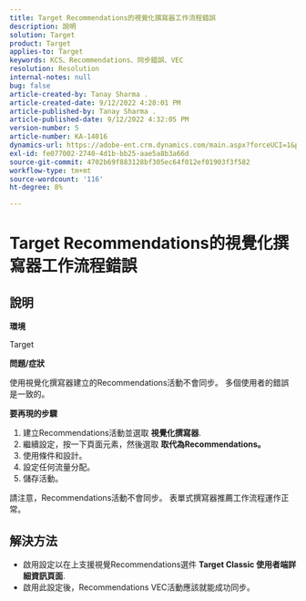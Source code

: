 ```yaml
---
title: Target Recommendations的視覺化撰寫器工作流程錯誤
description: 說明
solution: Target
product: Target
applies-to: Target
keywords: KCS、Recommendations、同步錯誤、VEC
resolution: Resolution
internal-notes: null
bug: false
article-created-by: Tanay Sharma .
article-created-date: 9/12/2022 4:28:01 PM
article-published-by: Tanay Sharma .
article-published-date: 9/12/2022 4:32:05 PM
version-number: 5
article-number: KA-14016
dynamics-url: https://adobe-ent.crm.dynamics.com/main.aspx?forceUCI=1&pagetype=entityrecord&etn=knowledgearticle&id=4bbfbbd8-b732-ed11-9db1-002248086735
exl-id: fe077002-2740-4d1b-bb25-aae5a8b3a66d
source-git-commit: 4702b69f883128bf305ec64f012ef01903f3f582
workflow-type: tm+mt
source-wordcount: '116'
ht-degree: 8%

---
```


# Target Recommendations的視覺化撰寫器工作流程錯誤

## 說明


<b>環境</b>

Target



<b>問題/症狀</b>

使用視覺化撰寫器建立的Recommendations活動不會同步。 多個使用者的錯誤是一致的。

<b>要再現的步驟</b>

1. 建立Recommendations活動並選取 <b>視覺化撰寫器</b>.
2. 繼續設定，按一下頁面元素，然後選取 <b>取代為Recommendations。</b>
3. 使用條件和設計。
4. 設定任何流量分配。
5. 儲存活動。




請注意，Recommendations活動不會同步。 表單式撰寫器推薦工作流程運作正常。


## 解決方法


- 啟用設定以在上支援視覺Recommendations選件 <b>Target Classic </b> <b>使用者端詳細資訊頁面</b>.
- 啟用此設定後，Recommendations VEC活動應該就能成功同步。

